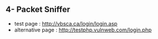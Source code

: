 



## 4- Packet Sniffer 

- test page : http://vbsca.ca/login/login.asp
- alternative page : http://testphp.vulnweb.com/login.php

